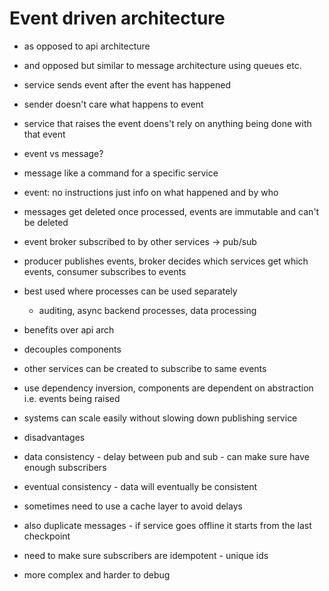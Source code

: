 # Event driven architecture

- as opposed to api architecture
- and opposed but similar to message architecture using queues etc.

- service sends event after the event has happened
- sender doesn't care what happens to event
- service that raises the event doens't rely on anything being done with that event

- event vs message?
- message like a command for a specific service
- event: no instructions just info on what happened and by who

- messages get deleted once processed, events are immutable and can't be deleted

- event broker subscribed to by other services -> pub/sub

- producer publishes events, broker decides which services get which events, consumer subscribes to events

- best used where processes can be used separately

  - auditing, async backend processes, data processing

- benefits over api arch
- decouples components
- other services can be created to subscribe to same events
- use dependency inversion, components are dependent on abstraction i.e. events being raised
- systems can scale easily without slowing down publishing service

- disadvantages
- data consistency - delay between pub and sub - can make sure have enough subscribers
- eventual consistency - data will eventually be consistent
- sometimes need to use a cache layer to avoid delays
- also duplicate messages - if service goes offline it starts from the last checkpoint
- need to make sure subscribers are idempotent - unique ids
- more complex and harder to debug
